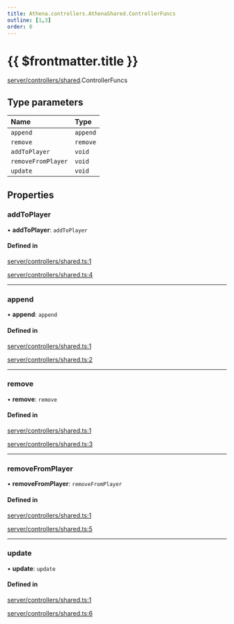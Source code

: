 ```yaml
---
title: Athena.controllers.AthenaShared.ControllerFuncs
outline: [1,3]
order: 0
---
```


# {{ $frontmatter.title }}


[server/controllers/shared](../modules/server_controllers_shared.md).ControllerFuncs

## Type parameters

| Name | Type |
| :------ | :------ |
| `append` | `append` |
| `remove` | `remove` |
| `addToPlayer` | `void` |
| `removeFromPlayer` | `void` |
| `update` | `void` |

## Properties

### addToPlayer

• **addToPlayer**: `addToPlayer`

#### Defined in

[server/controllers/shared.ts:1](https://github.com/Stuyk/altv-athena/blob/8d1016e/src/core/server/controllers/shared.ts#L1)

[server/controllers/shared.ts:4](https://github.com/Stuyk/altv-athena/blob/8d1016e/src/core/server/controllers/shared.ts#L4)

___

### append

• **append**: `append`

#### Defined in

[server/controllers/shared.ts:1](https://github.com/Stuyk/altv-athena/blob/8d1016e/src/core/server/controllers/shared.ts#L1)

[server/controllers/shared.ts:2](https://github.com/Stuyk/altv-athena/blob/8d1016e/src/core/server/controllers/shared.ts#L2)

___

### remove

• **remove**: `remove`

#### Defined in

[server/controllers/shared.ts:1](https://github.com/Stuyk/altv-athena/blob/8d1016e/src/core/server/controllers/shared.ts#L1)

[server/controllers/shared.ts:3](https://github.com/Stuyk/altv-athena/blob/8d1016e/src/core/server/controllers/shared.ts#L3)

___

### removeFromPlayer

• **removeFromPlayer**: `removeFromPlayer`

#### Defined in

[server/controllers/shared.ts:1](https://github.com/Stuyk/altv-athena/blob/8d1016e/src/core/server/controllers/shared.ts#L1)

[server/controllers/shared.ts:5](https://github.com/Stuyk/altv-athena/blob/8d1016e/src/core/server/controllers/shared.ts#L5)

___

### update

• **update**: `update`

#### Defined in

[server/controllers/shared.ts:1](https://github.com/Stuyk/altv-athena/blob/8d1016e/src/core/server/controllers/shared.ts#L1)

[server/controllers/shared.ts:6](https://github.com/Stuyk/altv-athena/blob/8d1016e/src/core/server/controllers/shared.ts#L6)
